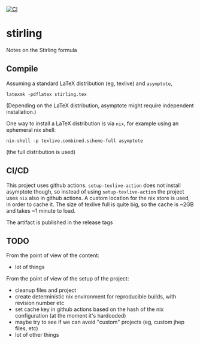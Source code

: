 [![CI](https://github.com/alessandrocandolini/stirling/actions/workflows/ci.yml/badge.svg)](https://github.com/alessandrocandolini/stirling/actions/workflows/ci.yml)

# stirling
Notes on the Stirling formula

## Compile

Assuming a standard LaTeX distribution (eg, texlive) and `asymptote`, 
```
latexmk -pdflatex stirling.tex
```
(Depending on the LaTeX distribution, asymptote might require independent installation.)

One way to install a LaTeX distribution is via `nix`, for example using an ephemeral nix shell: 
```
nix-shell -p texlive.combined.scheme-full asymptote
```
(the full distribution is used)

## CI/CD 

This project uses github actions. `setup-texlive-action` does not install asymptote though, so instead of using `setup-texlive-action` the project uses `nix` also in github actions. A custom location for the nix store is used, in order to cache it. The size of texlive full is quite big, so the cache is ~2GB and takes ~1 minute to load. 

The artifact is published in the release tags

## TODO 

From the point of view of the content:
* lot of things 

From the point of view of the setup of the project:
* cleanup files and project
* create deterministic nix environment for reproducible builds, with revision number etc 
* set cache key in github actions based on the hash of the nix configuration (at the moment it's hardcoded) 
* maybe try to see if we can avoid "custom" projects (eg, custom jhep files, etc) 
* lot of other things 


